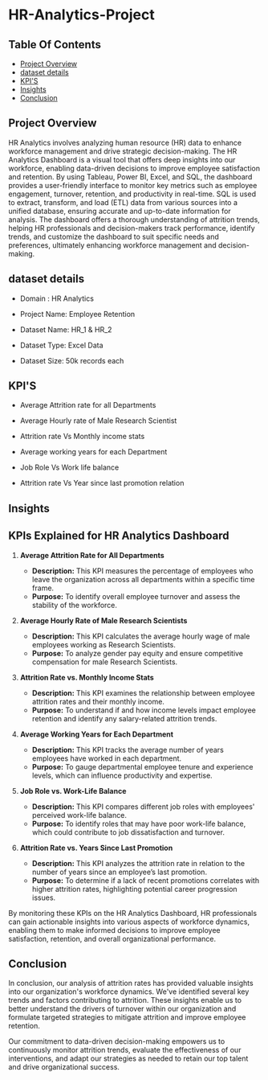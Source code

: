 # HR-Analytics-Project

## Table Of Contents

- [Project Overview](#project-overview)
- [dataset details](#dataset-details)
- [KPI'S](#kpis)
- [Insights](#insights)
- [Conclusion](#conclusion)

## Project Overview

HR Analytics involves analyzing human resource (HR) data to enhance workforce management and drive strategic decision-making. The HR Analytics Dashboard is a visual tool that offers deep insights into our workforce, enabling data-driven decisions to improve employee satisfaction and retention. By using Tableau, Power BI, Excel, and SQL, the dashboard provides a user-friendly interface to monitor key metrics such as employee engagement, turnover, retention, and productivity in real-time. SQL is used to extract, transform, and load (ETL) data from various sources into a unified database, ensuring accurate and up-to-date information for analysis. The dashboard offers a thorough understanding of attrition trends, helping HR professionals and decision-makers track performance, identify trends, and customize the dashboard to suit specific needs and preferences, ultimately enhancing workforce management and decision-making.

## dataset details
- Domain : HR Analytics

- Project Name: Employee Retention

- Dataset Name: HR_1 & HR_2

- Dataset Type: Excel Data

- Dataset Size: 50k records each

## KPI'S

- Average Attrition rate for all Departments

- Average Hourly rate of Male Research Scientist

- Attrition rate Vs Monthly income stats

- Average working years for each Department

- Job Role Vs Work life balance

- Attrition rate Vs Year since last promotion relation


## Insights 
## KPIs Explained for HR Analytics Dashboard

1. **Average Attrition Rate for All Departments**
   - **Description:** This KPI measures the percentage of employees who leave the organization across all departments within a specific time frame.
   - **Purpose:** To identify overall employee turnover and assess the stability of the workforce.

2. **Average Hourly Rate of Male Research Scientists**
   - **Description:** This KPI calculates the average hourly wage of male employees working as Research Scientists.
   - **Purpose:** To analyze gender pay equity and ensure competitive compensation for male Research Scientists.

3. **Attrition Rate vs. Monthly Income Stats**
   - **Description:** This KPI examines the relationship between employee attrition rates and their monthly income.
   - **Purpose:** To understand if and how income levels impact employee retention and identify any salary-related attrition trends.

4. **Average Working Years for Each Department**
   - **Description:** This KPI tracks the average number of years employees have worked in each department.
   - **Purpose:** To gauge departmental employee tenure and experience levels, which can influence productivity and expertise.

5. **Job Role vs. Work-Life Balance**
   - **Description:** This KPI compares different job roles with employees' perceived work-life balance.
   - **Purpose:** To identify roles that may have poor work-life balance, which could contribute to job dissatisfaction and turnover.

6. **Attrition Rate vs. Years Since Last Promotion**
   - **Description:** This KPI analyzes the attrition rate in relation to the number of years since an employee’s last promotion.
   - **Purpose:** To determine if a lack of recent promotions correlates with higher attrition rates, highlighting potential career progression issues.

By monitoring these KPIs on the HR Analytics Dashboard, HR professionals can gain actionable insights into various aspects of workforce dynamics, enabling them to make informed decisions to improve employee satisfaction, retention, and overall organizational performance.

## Conclusion
In conclusion, our analysis of attrition rates has provided valuable insights into our organization's workforce dynamics. We've identified several key trends and factors contributing to attrition. These insights enable us to better understand the drivers of turnover within our organization and formulate targeted strategies to mitigate attrition and improve employee retention.

Our commitment to data-driven decision-making empowers us to continuously monitor attrition trends, evaluate the effectiveness of our interventions, and adapt our strategies as needed to retain our top talent and drive organizational success.


